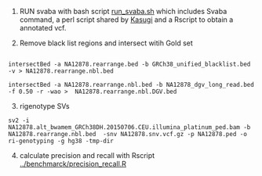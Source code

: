 1) RUN svaba with bash script [run_svaba.sh](https://github.com/Manuelaio/sv_benchmark/blob/main/SVABA/run_svaba.sh) which includes Svaba command, a perl script shared by [Kasugi](https://genomebiology.biomedcentral.com/articles/10.1186/s13059-019-1720-5) and a Rscript to obtain a annotated vcf. 


2) Remove black list regions and intersect witih Gold set 

``` {r}

intersectBed -a NA12878.rearrange.bed -b GRCh38_unified_blacklist.bed -v > NA12878.rearrange.nbl.bed

intersectBed -a NA12878.rearrange.nbl.bed -b NA12878_dgv_long_read.bed -f 0.50 -r -wao >  NA12878.rearrange.nbl.DGV.bed

``` 

3) rigenotype SVs 

``` {r}
sv2 -i NA12878.alt_bwamem_GRCh38DH.20150706.CEU.illumina_platinum_ped.bam -b  NA12878.rearrange.nbl.bed  -snv NA12878.snv.vcf.gz -p NA12878.ped -o ri-genotyping -g hg38 -tmp-dir 

``` 

4) calculate precision and recall with Rscript [../benchmarck/precision_recall.R](https://github.com/Manuelaio/sv_benchmark/blob/main/benchmark/precision_recall.R)

